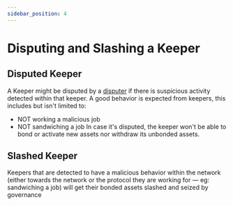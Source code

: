 ```yaml
---
sidebar_position: 4
---
```


# Disputing and Slashing a Keeper

## Disputed Keeper
A Keeper might be disputed by a [disputer](https://docs.keep3r.network/roles/disputer) if there is suspicious activity detected within that keeper.
A good behavior is expected from keepers, this includes but isn't limited to:
- NOT working a malicious job
- NOT sandwiching a job
In case it's disputed, the keeper won't be able to bond or activate new assets nor withdraw its unbonded assets.

## Slashed Keeper
Keepers that are detected to have a malicious behavior within the network (either towards the network or the protocol they are working for — eg: sandwiching a job) will get their bonded assets slashed and seized by governance